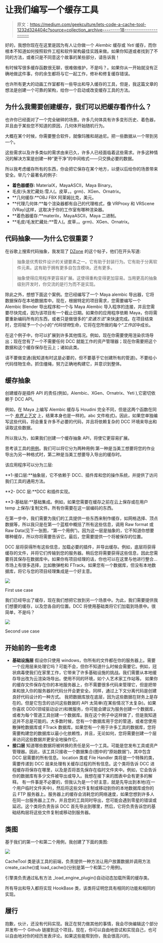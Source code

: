 # 让我们编写一个缓存工具

> 原文：<https://medium.com/geekculture/lets-code-a-cache-tool-1232d324404c?source=collection_archive---------18----------------------->

好的，我想你现在在这里是因为有人让你做一个 *Alembic* 缓存或 *Yeti* 缓存，而你根本不知道如何按照软件工程和软件架构最佳实践来做。如果你知道或者找到了不同的方法，或者只是不同意这个故事的某些部分，请告诉我！

有时候写很多缓存函数很无聊，很难做维护，不是吗？。如果你从一开始就没有正确地做这件事，你的余生都将与它一起工作，修补和修复缓存错误。

也许所有更大的动画工作室都有一些导出和导入缓存的工具，但是，我这篇文章的想法是创建一个可靠的架构，给你一个启动或改变缓存工具的方法。

## 为什么我需要创建缓存，我们可以把缓存看作什么？

也许你已经面对了一个完全破碎的场景。许多几何体具有许多变形历史、着色器，并且由于某些您不知道的原因，几何体开始随机行为。

大概在某个时候，你需要整合软件，就像玛雅和胡迪尼。把一些数据从一个带到另一个。

这些需求以及许多类似的需求由来已久，许多人已经面临着这些需求。许多这种情况的解决方案是创建一种“更干净”的中间格式——只交换必要的数据。

所以我考虑缓存所有的东西，你会把它保存在某个地方，以便以后给你的场景带来安全。举几个最著名的例子:

*   **着色器缓存:** MaterialX，MayaASCII，Maya Binary。
*   毛皮/头发贮藏处:雪人(。皮草，。grm)、XGen、Ornatrix。
*   **几何缓存:**OBJ FBX 阿莱姆比克，美元。
*   **代理几何体:**每个渲染器都有自己的代理格式，像 VRProxy 和 VRScene (VRay)这样，这取决于你的工作室有哪种渲染器。
*   **着色器缓存:**materilx，MayaASCII，Maya 二进制。
*   **毛皮/毛发贮藏处:**雪人(。皮草，。grm)、XGen、Ornatrix。

## 代码抽象——为什么它很重要？

在谷歌上搜索代码抽象，我发现了 [DZone](https://dzone.com/articles/why-abstraction-really#:~:text=Abstraction%20is%20one%20of%20the,It%20helps%20decouple%20software%20elements.&text=When%20developing%20with%20higher%20level,behavior%20and%20less%20the%20implementation.) 的这个帖子，他们在开头写道:

> 抽象是优秀软件设计的关键要素之一。它有助于封装行为。它有助于分离软件元素。这有助于拥有更多自包含模块。还有更多。
> 
> 抽象使得应用程序更容易扩展。这使得重构变得更加容易。当用更高的抽象级别开发时，你交流的是行为而不是实现。

除此之外，想想下面这个案例。您已经编写了一个 Maya alembic 导出器，它将数据保存在本地数据库中。现在，根据特定的项目需求，您需要编写一个 Alembic Blender 导出程序和一个与 Maya Alembic 导入程序的连接，并且您需要尽快完成，因为该项目有一个截止日期。如果你的应用程序依赖 Maya，你将需要重新编码所有的东西，或者只是做很多的“*变通方法*”来快速完成。在项目结束时，您将赋予一个小小的“*代码怪物*生命，它将在您所做的每个“*工作区*中成长。

在这个例子中，你可以扩展到许多其他情况。例如，现在你需要使用渲染农场导出；现在您有了一个不需要任何 DCC 就能工作的资产管理器；现在你需要把这个数据和这个缓存保存在云上；诸如此类。

请不要做变通(我知道有时这是必要的，但不要基于它创建所有的管道)。不要给小代码怪物生命。抓住缰绳，努力正确地构建它，并意识到整体。

## 缓存抽象

创建缓存是插件 API 的责任(例如，Alembic、XGen、Ornatrix、Yeti ),它密切依赖于 DCC API。

例如，在 Maya 上编写 Alembic 缓存与 Houdini 完全不同，但是这两个函数在同一个 [*有界上下文*](https://medium.com/r?url=https%3A%2F%2Fen.wikipedia.org%2Fwiki%2FDomain-driven_design) 上，结果本身也是一样的。abc 文件格式)。因此，如果您单独编写这些代码，将会重复许多不必要的代码，并且将依赖复杂的 DCC 环境来导出和读取这些数据。

所以我认为，如果我们创建一个缓存抽象 API，将使它更容易扩展。

思考该工具的[用例](https://en.wikipedia.org/wiki/Use_case)。我们可以将它分为两种用例:第一种是当美工想要将您的作业导出为另一种格式时，第二种是当美工想要导入导出的缓存时。

该应用程序可以分为三层:

**1-接口层:**抽象层，它不依赖于 DCC、插件库和您的操作系统，并提供了访问我们工具的通用方法。

**2- DCC 层:**DCC 和插件实现。

**3-基础层:**基础集成。例如，如果您需要在缓存之前在云上保存或在用户 temp 上保存/复制文件。所有你需要在这一层编码的东西。

在第一步中，我们需要为我们的工具提供一些东西来制作缓存，如网格选择、顶点数据等，所以我只是在第一个蓝框中概括了所有这些信息，调用 Raw format 或 Raw Data(见下一张图，“第一个用例”)。因为这一层是抽象的，它不知道你想要哪种缓存，所以你将需要告诉它。最后，您需要提供一个将被保存的位置。

DCC 层将获得所有这些信息，加载必要的插件，并导出缓存。例如，底层将获得缓存的文件，并将它们传输到您的服务器。稍后您将需要获得这些信息，因此您需要将其保存在数据库中。如果你有项目经理的话，你也可以在这里与他进行整合…市场上有很多选择，比如散弹枪和 FTrack。如果您有一个数据库，但没有本地数据库，将它与您的项目经理集成是一个好主意。

![](img/5e16e11d704724d4dfce44e7911486f7.png)

First use case

我们已经导出了缓存，现在我们想把它放到另一个场景中。为此，我们需要提供我们想要的缓存，以及您各自的位置。DCC 将使用基础类将它们加载到场景中。很简单，不是吗？

![](img/fba3f5aad23cc057a6eef216add103d8.png)

Second use case

## 开始前的一些考虑

*   **基础设施层** 假设你只使用 windows，你所有的文件都在你的服务器上。需要一个应用层来处理它吗？可能不会，但你不知道什么时候会需要它。例如，冠状病毒使我们在家里工作，它带来了许多基础设施的挑战。我们需要从本地缓存导出改为云渲染场导出。使用不同的环境，如个人艺术家工作站等。
    如果你的缓存文件保存在你的本地服务器上，你不需要很多代码来管理它，但是把带来和放入你的服务器的代码分开会更安全。同样，通过上下文分离代码是创建良好代码设计的一种方式。
    我把数据库放在底层，因为这些数据在财务上是存在的。但是它包含的访问这些数据的 API 太简单(在某些情况下太复杂)。如果你喜欢 DDD(领域驱动设计)和微服务，你可能会建议为服务创建一个数据库，或者为每个管道工具创建一个数据库。我在这个例子中这样做了，但是我知道这并不总是可能的。大多数时候，您有一个数据库用于您的管道，或者您使用散弹枪数据库或 FTrack 数据库。如果您有一个用于许多工具的数据库，您将需要构建您的数据库以最小化依赖性，并且，无论如何，您将需要创建一个层来访问这些数据并更安全地操作它。
*   **接口层** 知道哪些数据将被转换的责任是另一个工具。可能是您发布工具或资产管理器。因此，该工具只接收一个数据集合(图中的“原始数据”)，其中包含 DCC 层需要的所有信息。
    location 类或 File Handler 类将是一个特殊的类，需要传递到 DCC 层来处理有关缓存过程的所有信息。这个类将告诉 DCC 进程缓存将保存在哪里，以及是否将首先保存在临时文件夹中。例如，它会告诉你的数据库有多少文件被导出或导入。我想在接下来的图表中会有更多的解释。
    有一件事是不必要的，但我认为是一个好主意，就是先导出到本地(在一个用户临时文件夹中)，然后将这些文件复制或移动到你的本地数据库或你的云 FTP 服务器上。服务器上的缓存会消耗您的网络速度，如果您想到许多人在同一台服务器上工作，并且您的工具同时导出，您可能会遇到零星的错误或延迟。这个类将负责告诉 DCC 首先导出到哪里，然后，它将负责告诉您的基础结构层将这些文件复制或移动到服务器。

## 类图

基于我们的第一个和第二个用例，我创建了下面的类图:

![](img/71f3cc73e1239112bbe735d2c1ad54d9.png)

CacheTool 类是该工具的前端，负责提供一种方法让用户放置数据并调用方法 create_cache()或 load_cache()(分别是第一个和第二个用例)。

引擎类负责通过私有方法 _load_engine_plugin()自动动态加载所需的缓存类。

所有导出和导入都将实现 HookBase 类，该类将证明您具有相同的功能和相同的实现。

## 履行

抱歉，伙计，还没有代码实现。我正在努力做其他的事情，我会尽快编辑这个部分并发布一个 Github 链接到这个项目。现在，你可以自由地尝试和实现自己，也可以自由地对你的经历发表评论。如果这些能帮到你，我会很高兴的。